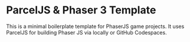 # ParcelJS & Phaser 3 Template

This is a minimal boilerplate template for PhaserJS game projects. It uses ParcelJS for building Phaser JS via locally or GitHub Codespaces. 
